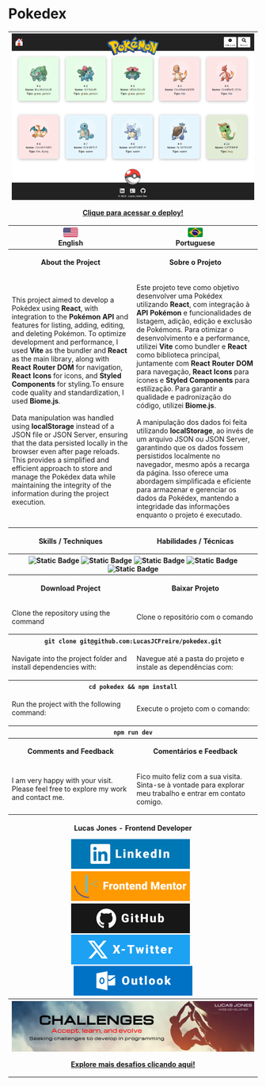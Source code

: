 # Pokedex

<table>
    <tr>
        <th colspan="2">
            <a href="https://pokedex-lucasjcfreire.vercel.app/" title="Clique para acessar o deploy">
                <img src="./preview.png" />
                <p>Clique para acessar o deploy!</p>
            </a>
        </th>
    </tr>
    <tr>
        <th style="width: 50%;">
            <img src="https://raw.githubusercontent.com/LucasJCFreire/LucasJCFreire/main/assets/images/usa.svg" alt="Bandeira dos EUA" title="English" style="width: 30px;"><br>
            English
        </th>
        <th style="width: 50%;">
            <img src="https://raw.githubusercontent.com/LucasJCFreire/LucasJCFreire/main/assets/images/brazil.svg" alt="Bandeira do Brasil" title="Portuguese" style="width: 30px;"><br>
            Portuguese
        </th>
    </tr>
    <tr>
        <th><p>About the Project</p></th>
        <th><p>Sobre o Projeto</p></th>
    </tr>
    <tr>
    <td>
        <p>This project aimed to develop a Pokédex using <strong>React</strong>, with integration to the <strong>Pokémon API</strong> and features for listing, adding, editing, and deleting Pokémon. To optimize development and performance, I used <strong>Vite</strong> as the bundler and <strong>React</strong> as the main library, along with <strong>React Router DOM</strong> for navigation, <strong>React Icons</strong> for icons, and <strong>Styled Components</strong> for styling.To ensure code quality and standardization, I used <strong>Biome.js</strong>.
        <br><br>
        Data manipulation was handled using <strong>localStorage</strong> instead of a JSON file or JSON Server, ensuring that the data persisted locally in the browser even after page reloads. This provides a simplified and efficient approach to store and manage the Pokédex data while maintaining the integrity of the information during the project execution.</p>
    </td>
    <td>
        <p>Este projeto teve como objetivo desenvolver uma Pokédex utilizando <strong>React</strong>, com integração à <strong>API Pokémon</strong> e funcionalidades de listagem, adição, edição e exclusão de Pokémons. Para otimizar o desenvolvimento e a performance, utilizei <strong>Vite</strong> como bundler e <strong>React</strong> como biblioteca principal, juntamente com <strong>React Router DOM</strong> para navegação, <strong>React Icons</strong> para ícones e <strong>Styled Components</strong> para estilização. Para garantir a qualidade e padronização do código, utilizei <strong>Biome.js</strong>.
        <br><br>
        A manipulação dos dados foi feita utilizando <strong>localStorage</strong>, ao invés de um arquivo JSON ou JSON Server, garantindo que os dados fossem persistidos localmente no navegador, mesmo após a recarga da página. Isso oferece uma abordagem simplificada e eficiente para armazenar e gerenciar os dados da Pokédex, mantendo a integridade das informações enquanto o projeto é executado.</p>
    </td>
</tr>
    <tr>
        <th><p>Skills / Techniques</p></th>
        <th><p>Habilidades / Técnicas</p></th>
    </tr>
    <tr>
        <th colspan="2">
            <img alt="Static Badge" src="https://img.shields.io/badge/Vite-646CFF?style=flat-square&logo=vite&logoColor=white">
            <img alt="Static Badge" src="https://img.shields.io/badge/React-61DAFB?style=flat-square&logo=react&logoColor=black">
            <img alt="Static Badge" src="https://img.shields.io/badge/React_Router_DOM-CA4245?style=flat-square&logo=react-router&logoColor=white">
            <img alt="Static Badge" src="https://img.shields.io/badge/Styled_Components-DB7093?style=flat-square&logo=styled-components&logoColor=white">
            <img alt="Static Badge" src="https://img.shields.io/badge/BiomeJS-4EAD2F?style=flat-square">
        </th>
    </tr>
    <tr>
        <th><p>Download Project</p></th>
        <th><p>Baixar Projeto</p></th>
    </tr>
    <tr>
        <td>
            <p>Clone the repository using the command</p>
        </td>
        <td>
            <p>Clone o repositório com o comando</p>
        </td>
    </tr>
    <tr>
        <th colspan="2">
            <code>git clone git@github.com:LucasJCFreire/pokedex.git</code>
        </th>
    </tr>
    <tr>
        <td>
            <p>Navigate into the project folder and install dependencies with:</p>
        </td>
        <td>
            <p>Navegue até a pasta do projeto e instale as dependências com:</p>
        </td>
    </tr>
    <tr>
        <th colspan="2">
            <code>cd pokedex && npm install</code>
        </th>
    </tr>
    <tr>
        <td>
            <p>Run the project with the following command:</p>
        </td>
        <td>
            <p>Execute o projeto com o comando:</p>
        </td>
    </tr>
    <tr>
        <th colspan="2">
            <code>npm run dev</code>
        </th>
    </tr>
    <tr>
        <th><p>Comments and Feedback</p></th>
        <th><p>Comentários e Feedback</p></th>
    </tr>
    <tr>
        <td><p>I am very happy with your visit. Please feel free to explore my work and contact me.</p></td>
        <td><p>Fico muito feliz com a sua visita. Sinta-se à vontade para explorar meu trabalho e entrar em contato comigo.</p></td>
    </tr>
    <tr>
        <th colspan="2">
            <p>Lucas Jones - Frontend Developer</p>
            <a href="https://www.linkedin.com/in/LucasJCFreire" title="Perfil do LinkedIn"><img src="https://raw.githubusercontent.com/LucasJCFreire/LucasJCFreire/main/assets/images/linkedin_small.svg" alt="Perfil do LinkedIn" style="margin-right: 10px;"></a>
            <a href="https://www.frontendmentor.io/profile/LucasJCFreire" title="Perfil do Frontend Mentor"><img src="https://raw.githubusercontent.com/LucasJCFreire/LucasJCFreire/main/assets/images/frontendmentor_small.svg" alt="Perfil do Frontend Mentor" style="margin-right: 10px;"></a>
            <a href="https://github.com/LucasJCFreire" title="Perfil do GitHub"><img src="https://raw.githubusercontent.com/LucasJCFreire/LucasJCFreire/main/assets/images/github_small.svg" alt="Perfil do GitHub" style="margin-right: 10px;"></a>
            <a href="https://x.com/LucasJCFreire" title="Perfil do X"><img src="https://raw.githubusercontent.com/LucasJCFreire/LucasJCFreire/main/assets/images/x_small.svg" alt="Perfil do X" style="margin-right: 10px;"></a>
            <a href="mailto:lucasjcfreire@outlook.com" title="E-mail Outlook"><img src="https://raw.githubusercontent.com/LucasJCFreire/LucasJCFreire/main/assets/images/outlook_small.svg" alt="E-mail Outlook"></a>
        </th>
    </tr>
    <tr>
        <th colspan="2">
            <a href="https://github.com/LucasJCFreire/challenges" title="Explore mais desafios clicando aqui">
                <img src="https://raw.githubusercontent.com/LucasJCFreire/LucasJCFreire/main/assets/images/challenges_main.png" alt="Banner de Desafios"/>
                <p>Explore mais desafios clicando aqui!</p>
            </a>
        </th>
    </tr>
</table>
